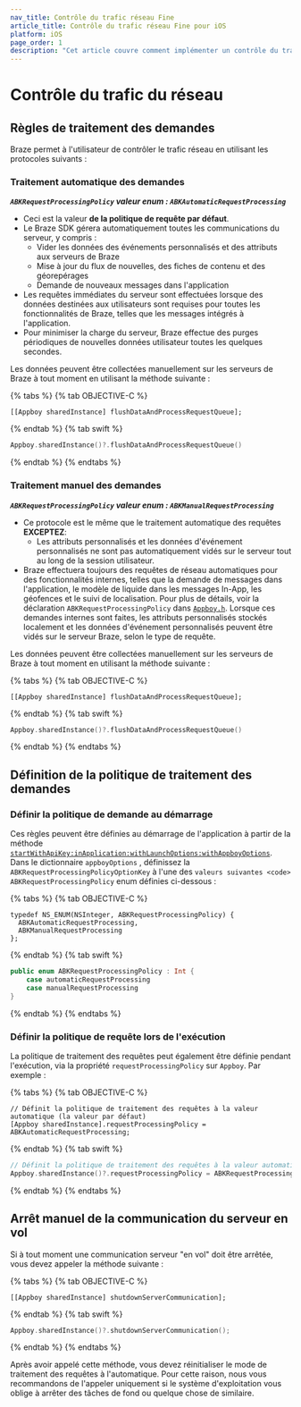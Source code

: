 ```yaml
---
nav_title: Contrôle du trafic réseau Fine
article_title: Contrôle du trafic réseau Fine pour iOS
platform: iOS
page_order: 1
description: "Cet article couvre comment implémenter un contrôle du trafic réseau fin pour votre application iOS"
---
```


# Contrôle du trafic du réseau

## Règles de traitement des demandes

Braze permet à l'utilisateur de contrôler le trafic réseau en utilisant les protocoles suivants :

### Traitement automatique des demandes

__*`ABKRequestProcessingPolicy` valeur enum : `ABKAutomaticRequestProcessing`*__

- Ceci est la valeur **de la politique de requête par défaut**.
- Le Braze SDK gérera automatiquement toutes les communications du serveur, y compris :
    - Vider les données des événements personnalisés et des attributs aux serveurs de Braze
    - Mise à jour du flux de nouvelles, des fiches de contenu et des géorepérages
    - Demande de nouveaux messages dans l'application
- Les requêtes immédiates du serveur sont effectuées lorsque des données destinées aux utilisateurs sont requises pour toutes les fonctionnalités de Braze, telles que les messages intégrés à l'application.
- Pour minimiser la charge du serveur, Braze effectue des purges périodiques de nouvelles données utilisateur toutes les quelques secondes.

Les données peuvent être collectées manuellement sur les serveurs de Braze à tout moment en utilisant la méthode suivante :

{% tabs %}
{% tab OBJECTIVE-C %}

```objc
[[Appboy sharedInstance] flushDataAndProcessRequestQueue];
```

{% endtab %}
{% tab swift %}

```swift
Appboy.sharedInstance()?.flushDataAndProcessRequestQueue()
```

{% endtab %}
{% endtabs %}

### Traitement manuel des demandes

__*`ABKRequestProcessingPolicy` valeur enum : `ABKManualRequestProcessing`*__

- Ce protocole est le même que le traitement automatique des requêtes **EXCEPTEZ**:
    - Les attributs personnalisés et les données d'événement personnalisés ne sont pas automatiquement vidés sur le serveur tout au long de la session utilisateur.
- Braze effectuera toujours des requêtes de réseau automatiques pour des fonctionnalités internes, telles que la demande de messages dans l'application, le modèle de liquide dans les messages In-App, les géofences et le suivi de localisation. Pour plus de détails, voir la déclaration `ABKRequestProcessingPolicy` dans [`Appboy.h`][4]. Lorsque ces demandes internes sont faites, les attributs personnalisés stockés localement et les données d'événement personnalisés peuvent être vidés sur le serveur Braze, selon le type de requête.

Les données peuvent être collectées manuellement sur les serveurs de Braze à tout moment en utilisant la méthode suivante :

{% tabs %}
{% tab OBJECTIVE-C %}

```objc
[[Appboy sharedInstance] flushDataAndProcessRequestQueue];
```

{% endtab %}
{% tab swift %}

```swift
Appboy.sharedInstance()?.flushDataAndProcessRequestQueue()
```

{% endtab %}
{% endtabs %}

## Définition de la politique de traitement des demandes

### Définir la politique de demande au démarrage

Ces règles peuvent être définies au démarrage de l'application à partir de la méthode [`startWithApiKey:inApplication:withLaunchOptions:withAppboyOptions`][3]. Dans le dictionnaire `appboyOptions` , définissez la `ABKRequestProcessingPolicyOptionKey` à l'une des `valeurs suivantes <code> ABKRequestProcessingPolicy` enum définies ci-dessous :

{% tabs %}
{% tab OBJECTIVE-C %}

```objc
typedef NS_ENUM(NSInteger, ABKRequestProcessingPolicy) {
  ABKAutomaticRequestProcessing,
  ABKManualRequestProcessing
};
```

{% endtab %}
{% tab swift %}

```swift
public enum ABKRequestProcessingPolicy : Int {
    case automaticRequestProcessing
    case manualRequestProcessing
}
```

{% endtab %}
{% endtabs %}

### Définir la politique de requête lors de l'exécution

La politique de traitement des requêtes peut également être définie pendant l'exécution, via la propriété `requestProcessingPolicy` sur `Appboy`. Par exemple :

{% tabs %}
{% tab OBJECTIVE-C %}

```objc
// Définit la politique de traitement des requêtes à la valeur automatique (la valeur par défaut)
[Appboy sharedInstance].requestProcessingPolicy = ABKAutomaticRequestProcessing;
```

{% endtab %}
{% tab swift %}

```swift
// Définit la politique de traitement des requêtes à la valeur automatique (la valeur par défaut)
Appboy.sharedInstance()?.requestProcessingPolicy = ABKRequestProcessingPolicy.automaticRequestProcessing
```

{% endtab %}
{% endtabs %}

## Arrêt manuel de la communication du serveur en vol

Si à tout moment une communication serveur "en vol" doit être arrêtée, vous devez appeler la méthode suivante :

{% tabs %}
{% tab OBJECTIVE-C %}

```objc
[[Appboy sharedInstance] shutdownServerCommunication];
```

{% endtab %}
{% tab swift %}

```swift
Appboy.sharedInstance()?.shutdownServerCommunication();
```

{% endtab %}
{% endtabs %}

Après avoir appelé cette méthode, vous devez réinitialiser le mode de traitement des requêtes à l'automatique. Pour cette raison, nous vous recommandons de l'appeler uniquement si le système d'exploitation vous oblige à arrêter des tâches de fond ou quelque chose de similaire.

[3]: https://appboy.github.io/appboy-ios-sdk/docs/interface_appboy.html#aa9f1bd9e4a5c082133dd9cc344108b24
[4]: https://github.com/Appboy/appboy-ios-sdk/blob/master/AppboyKit/include/Appboy.h
